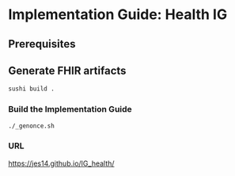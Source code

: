 # Implementation Guide: Health IG


## Prerequisites


## Generate FHIR artifacts 

```bash
sushi build .
```

### Build the Implementation Guide 
```bash
./_genonce.sh
```


### URL
https://jes14.github.io/IG_health/